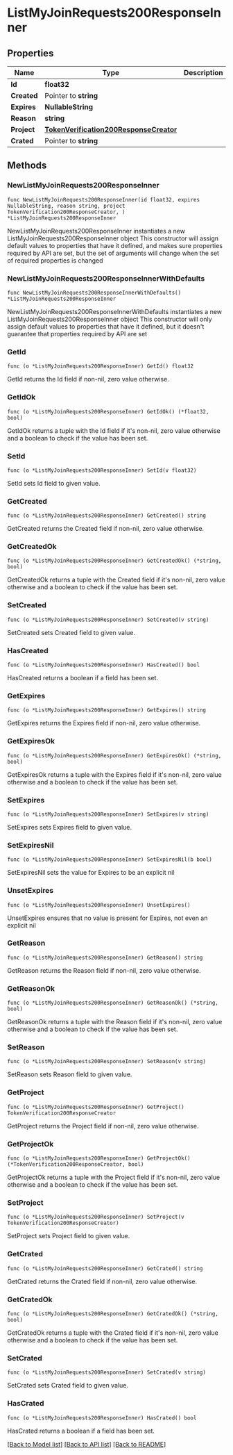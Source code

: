 # ListMyJoinRequests200ResponseInner

## Properties

Name | Type | Description | Notes
------------ | ------------- | ------------- | -------------
**Id** | **float32** |  | 
**Created** | Pointer to **string** |  | [optional] 
**Expires** | **NullableString** |  | 
**Reason** | **string** |  | 
**Project** | [**TokenVerification200ResponseCreator**](TokenVerification200ResponseCreator.md) |  | 
**Crated** | Pointer to **string** |  | [optional] 

## Methods

### NewListMyJoinRequests200ResponseInner

`func NewListMyJoinRequests200ResponseInner(id float32, expires NullableString, reason string, project TokenVerification200ResponseCreator, ) *ListMyJoinRequests200ResponseInner`

NewListMyJoinRequests200ResponseInner instantiates a new ListMyJoinRequests200ResponseInner object
This constructor will assign default values to properties that have it defined,
and makes sure properties required by API are set, but the set of arguments
will change when the set of required properties is changed

### NewListMyJoinRequests200ResponseInnerWithDefaults

`func NewListMyJoinRequests200ResponseInnerWithDefaults() *ListMyJoinRequests200ResponseInner`

NewListMyJoinRequests200ResponseInnerWithDefaults instantiates a new ListMyJoinRequests200ResponseInner object
This constructor will only assign default values to properties that have it defined,
but it doesn't guarantee that properties required by API are set

### GetId

`func (o *ListMyJoinRequests200ResponseInner) GetId() float32`

GetId returns the Id field if non-nil, zero value otherwise.

### GetIdOk

`func (o *ListMyJoinRequests200ResponseInner) GetIdOk() (*float32, bool)`

GetIdOk returns a tuple with the Id field if it's non-nil, zero value otherwise
and a boolean to check if the value has been set.

### SetId

`func (o *ListMyJoinRequests200ResponseInner) SetId(v float32)`

SetId sets Id field to given value.


### GetCreated

`func (o *ListMyJoinRequests200ResponseInner) GetCreated() string`

GetCreated returns the Created field if non-nil, zero value otherwise.

### GetCreatedOk

`func (o *ListMyJoinRequests200ResponseInner) GetCreatedOk() (*string, bool)`

GetCreatedOk returns a tuple with the Created field if it's non-nil, zero value otherwise
and a boolean to check if the value has been set.

### SetCreated

`func (o *ListMyJoinRequests200ResponseInner) SetCreated(v string)`

SetCreated sets Created field to given value.

### HasCreated

`func (o *ListMyJoinRequests200ResponseInner) HasCreated() bool`

HasCreated returns a boolean if a field has been set.

### GetExpires

`func (o *ListMyJoinRequests200ResponseInner) GetExpires() string`

GetExpires returns the Expires field if non-nil, zero value otherwise.

### GetExpiresOk

`func (o *ListMyJoinRequests200ResponseInner) GetExpiresOk() (*string, bool)`

GetExpiresOk returns a tuple with the Expires field if it's non-nil, zero value otherwise
and a boolean to check if the value has been set.

### SetExpires

`func (o *ListMyJoinRequests200ResponseInner) SetExpires(v string)`

SetExpires sets Expires field to given value.


### SetExpiresNil

`func (o *ListMyJoinRequests200ResponseInner) SetExpiresNil(b bool)`

 SetExpiresNil sets the value for Expires to be an explicit nil

### UnsetExpires
`func (o *ListMyJoinRequests200ResponseInner) UnsetExpires()`

UnsetExpires ensures that no value is present for Expires, not even an explicit nil
### GetReason

`func (o *ListMyJoinRequests200ResponseInner) GetReason() string`

GetReason returns the Reason field if non-nil, zero value otherwise.

### GetReasonOk

`func (o *ListMyJoinRequests200ResponseInner) GetReasonOk() (*string, bool)`

GetReasonOk returns a tuple with the Reason field if it's non-nil, zero value otherwise
and a boolean to check if the value has been set.

### SetReason

`func (o *ListMyJoinRequests200ResponseInner) SetReason(v string)`

SetReason sets Reason field to given value.


### GetProject

`func (o *ListMyJoinRequests200ResponseInner) GetProject() TokenVerification200ResponseCreator`

GetProject returns the Project field if non-nil, zero value otherwise.

### GetProjectOk

`func (o *ListMyJoinRequests200ResponseInner) GetProjectOk() (*TokenVerification200ResponseCreator, bool)`

GetProjectOk returns a tuple with the Project field if it's non-nil, zero value otherwise
and a boolean to check if the value has been set.

### SetProject

`func (o *ListMyJoinRequests200ResponseInner) SetProject(v TokenVerification200ResponseCreator)`

SetProject sets Project field to given value.


### GetCrated

`func (o *ListMyJoinRequests200ResponseInner) GetCrated() string`

GetCrated returns the Crated field if non-nil, zero value otherwise.

### GetCratedOk

`func (o *ListMyJoinRequests200ResponseInner) GetCratedOk() (*string, bool)`

GetCratedOk returns a tuple with the Crated field if it's non-nil, zero value otherwise
and a boolean to check if the value has been set.

### SetCrated

`func (o *ListMyJoinRequests200ResponseInner) SetCrated(v string)`

SetCrated sets Crated field to given value.

### HasCrated

`func (o *ListMyJoinRequests200ResponseInner) HasCrated() bool`

HasCrated returns a boolean if a field has been set.


[[Back to Model list]](../README.md#documentation-for-models) [[Back to API list]](../README.md#documentation-for-api-endpoints) [[Back to README]](../README.md)



